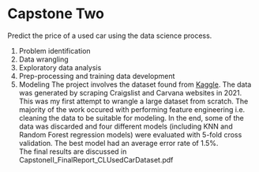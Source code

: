 # Capstone Two
Predict the price of a used car using the data science process.
1. Problem identification 
2. Data wrangling
3. Exploratory data analysis
4. Prep-processing and training data development
5. Modeling
The project involves the dataset found from [Kaggle](https://www.kaggle.com/datasets/austinreese/craigslist-carstrucks-data). The data was generated by scraping Craigslist and Carvana websites in 2021.
This was my first attempt to wrangle a large dataset from scratch. The majority of the work occured with performing feature engineering i.e. cleaning the data to be suitable for modeling. 
In the end, some of the data was discarded and four different models (including KNN and Random Forest regression models) were evaluated with 5-fold cross validation. The best model had an average error rate of 1.5%.  
The final results are discussed in CapstoneII_FinalReport_CLUsedCarDataset.pdf

